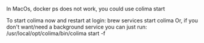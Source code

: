 In MacOs, docker ps does not work, you could use 
  colima start

To start colima now and restart at login:
  brew services start colima
Or, if you don't want/need a background service you can just run:
  /usr/local/opt/colima/bin/colima start -f
